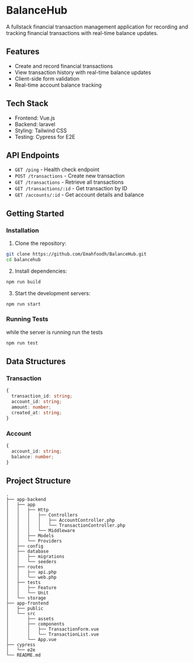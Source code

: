 # BalanceHub

A fullstack financial transaction management application for recording and tracking financial transactions with real-time balance updates.

## Features

- Create and record financial transactions
- View transaction history with real-time balance updates 
- Client-side form validation
- Real-time account balance tracking

## Tech Stack
- Frontend: Vue.js
- Backend: laravel
- Styling: Tailwind CSS
- Testing: Cypress for E2E

## API Endpoints

- `GET /ping` - Health check endpoint
- `POST /transactions` - Create new transaction
- `GET /transactions` - Retrieve all transactions
- `GET /transactions/:id` - Get transaction by ID
- `GET /accounts/:id` - Get account details and balance

## Getting Started

### Installation

1. Clone the repository:
```bash
git clone https://github.com/Emahfoodh/BalanceHub.git
cd balancehub
```

2. Install dependencies:
```bash
npm run build
```

3. Start the development servers:
```bash
npm run start
```

### Running Tests
while the server is running run the tests

```bash
npm run test
```

## Data Structures

### Transaction
```typescript
{
  transaction_id: string;
  account_id: string;
  amount: number;
  created_at: string;
}
```

### Account
```typescript
{
  account_id: string;
  balance: number;
}
```

## Project Structure

```
.
├── app-backend
│   ├── app
│   │   ├── Http
│   │   │   ├── Controllers
│   │   │   │   ├── AccountController.php
│   │   │   │   └── TransactionController.php
│   │   │   └── Middleware
│   │   ├── Models
│   │   └── Providers
│   ├── config
│   ├── database
│   │   ├── migrations
│   │   └── seeders
│   ├── routes
│   │   ├── api.php
│   │   └── web.php
│   ├── tests
│   │   ├── Feature
│   │   └── Unit
│   └── storage
├── app-frontend
│   ├── public
│   └── src
│       ├── assets
│       ├── components
│       │   ├── TransactionForm.vue
│       │   └── TransactionList.vue
│       └── App.vue
├── cypress
│   └── e2e
└── README.md
```

